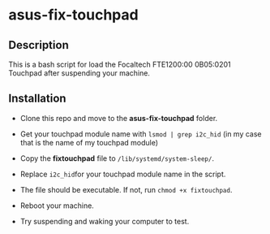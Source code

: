 # asus-fix-touchpad

## Description
This is a bash script for load the Focaltech FTE1200:00 0B05:0201 Touchpad after suspending your machine.

## Installation
- Clone this repo and move to the **asus-fix-touchpad** folder.

- Get your touchpad module name with
`lsmod | grep i2c_hid`
(in my case that is the name of my touchpad module)

- Copy the **fixtouchpad** file to `/lib/systemd/system-sleep/`.

- Replace `i2c_hid`for your touchpad module name in the script.

- The file should be executable. If not, run `chmod +x fixtouchpad`.

- Reboot your machine.

- Try suspending and waking your computer to test.
